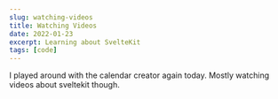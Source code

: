 ```yaml
---
slug: watching-videos
title: Watching Videos
date: 2022-01-23
excerpt: Learning about SvelteKit
tags: [code]
---
```


I played around with the calendar creator again today. Mostly watching videos about sveltekit though.
